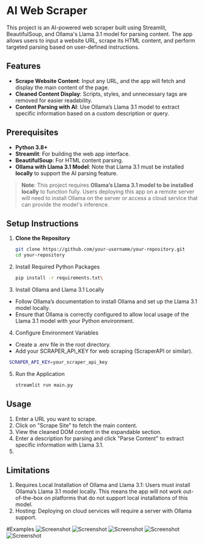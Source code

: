 # AI Web Scraper

This project is an AI-powered web scraper built using Streamlit, BeautifulSoup, and Ollama's Llama 3.1 model for parsing content. The app allows users to input a website URL, scrape its HTML content, and perform targeted parsing based on user-defined instructions.

## Features

- **Scrape Website Content**: Input any URL, and the app will fetch and display the main content of the page.
- **Cleaned Content Display**: Scripts, styles, and unnecessary tags are removed for easier readability.
- **Content Parsing with AI**: Use Ollama’s Llama 3.1 model to extract specific information based on a custom description or query.

## Prerequisites

- **Python 3.8+**
- **Streamlit**: For building the web app interface.
- **BeautifulSoup**: For HTML content parsing.
- **Ollama with Llama 3.1 Model**: Note that Llama 3.1 must be installed **locally** to support the AI parsing feature.
  
> **Note**: This project requires **Ollama’s Llama 3.1 model to be installed locally** to function fully. Users deploying this app on a remote server will need to install Ollama on the server or access a cloud service that can provide the model's inference.

## Setup Instructions

1. **Clone the Repository**
   ```bash
   git clone https://github.com/your-username/your-repository.git
   cd your-repository
   
2. Install Required Python Packages
    ```bash
   pip install -r requirements.txt\
    
3. Install Ollama and Llama 3.1 Locally
  - Follow Ollama’s documentation to install Ollama and set up the Llama 3.1 model locally.
  - Ensure that Ollama is correctly configured to allow local usage of the Llama 3.1 model with your Python environment.

4. Configure Environment Variables
  - Create a .env file in the root directory.
  - Add your SCRAPER_API_KEY for web scraping (ScraperAPI or similar).
  ```bash
   SCRAPER_API_KEY=your_scraper_api_key
  ```
5. Run the Application
   ```bash
   streamlit run main.py

## **Usage**
1. Enter a URL you want to scrape.
2. Click on "Scrape Site" to fetch the main content.
3. View the cleaned DOM content in the expandable section.
4. Enter a description for parsing and click "Parse Content" to extract specific information with Llama 3.1.
5. 
## **Limitations**
1. Requires Local Installation of Ollama and Llama 3.1: Users must install Ollama’s Llama 3.1 model locally. This means the app will not work out-of-the-box on platforms that do not support local installations of this model.
2. Hosting: Deploying on cloud services will require a server with Ollama support.

#Examples
![Screenshot](https://private-user-images.githubusercontent.com/145309558/382586363-eb176c0c-24d7-41ec-bf59-5dd67d8d9cca.png?jwt=eyJhbGciOiJIUzI1NiIsInR5cCI6IkpXVCJ9.eyJpc3MiOiJnaXRodWIuY29tIiwiYXVkIjoicmF3LmdpdGh1YnVzZXJjb250ZW50LmNvbSIsImtleSI6ImtleTUiLCJleHAiOjE3MzA2NTA1NzksIm5iZiI6MTczMDY1MDI3OSwicGF0aCI6Ii8xNDUzMDk1NTgvMzgyNTg2MzYzLWViMTc2YzBjLTI0ZDctNDFlYy1iZjU5LTVkZDY3ZDhkOWNjYS5wbmc_WC1BbXotQWxnb3JpdGhtPUFXUzQtSE1BQy1TSEEyNTYmWC1BbXotQ3JlZGVudGlhbD1BS0lBVkNPRFlMU0E1M1BRSzRaQSUyRjIwMjQxMTAzJTJGdXMtZWFzdC0xJTJGczMlMkZhd3M0X3JlcXVlc3QmWC1BbXotRGF0ZT0yMDI0MTEwM1QxNjExMTlaJlgtQW16LUV4cGlyZXM9MzAwJlgtQW16LVNpZ25hdHVyZT04MWIxYmVkZDdhNzBkM2ZhZDdjZTcwODk5M2ZlOWQ2ZjRmODYwZmZmODAxM2I5NDQ2MDc0OGM1NWI5NjY4NWYyJlgtQW16LVNpZ25lZEhlYWRlcnM9aG9zdCJ9.64hdYJG617uYXSO4kYHpZ52VYX48yn6_cwyDnvbOYKg)
![Screenshot](https://private-user-images.githubusercontent.com/145309558/382586367-745ac07a-df46-4ba3-82b9-33f270712165.png?jwt=eyJhbGciOiJIUzI1NiIsInR5cCI6IkpXVCJ9.eyJpc3MiOiJnaXRodWIuY29tIiwiYXVkIjoicmF3LmdpdGh1YnVzZXJjb250ZW50LmNvbSIsImtleSI6ImtleTUiLCJleHAiOjE3MzA2NTA1NzksIm5iZiI6MTczMDY1MDI3OSwicGF0aCI6Ii8xNDUzMDk1NTgvMzgyNTg2MzY3LTc0NWFjMDdhLWRmNDYtNGJhMy04MmI5LTMzZjI3MDcxMjE2NS5wbmc_WC1BbXotQWxnb3JpdGhtPUFXUzQtSE1BQy1TSEEyNTYmWC1BbXotQ3JlZGVudGlhbD1BS0lBVkNPRFlMU0E1M1BRSzRaQSUyRjIwMjQxMTAzJTJGdXMtZWFzdC0xJTJGczMlMkZhd3M0X3JlcXVlc3QmWC1BbXotRGF0ZT0yMDI0MTEwM1QxNjExMTlaJlgtQW16LUV4cGlyZXM9MzAwJlgtQW16LVNpZ25hdHVyZT0yNjAxMTljYjVmNjk2Yjk4M2RlMTM0ZWRiODVhZjgyMGNkNGVlOTdmYzI5YmY4YjYzMDQ5Mzk3YWMxZmM0NDU5JlgtQW16LVNpZ25lZEhlYWRlcnM9aG9zdCJ9.eNnjmu7V82BYWEhForcNXEwE1DcHesVAM8YWzqQxHDg)
![Screenshot](https://private-user-images.githubusercontent.com/145309558/382586369-d6ec9bf5-5f74-4b5d-9669-764dda35a460.png?jwt=eyJhbGciOiJIUzI1NiIsInR5cCI6IkpXVCJ9.eyJpc3MiOiJnaXRodWIuY29tIiwiYXVkIjoicmF3LmdpdGh1YnVzZXJjb250ZW50LmNvbSIsImtleSI6ImtleTUiLCJleHAiOjE3MzA2NTA1NzksIm5iZiI6MTczMDY1MDI3OSwicGF0aCI6Ii8xNDUzMDk1NTgvMzgyNTg2MzY5LWQ2ZWM5YmY1LTVmNzQtNGI1ZC05NjY5LTc2NGRkYTM1YTQ2MC5wbmc_WC1BbXotQWxnb3JpdGhtPUFXUzQtSE1BQy1TSEEyNTYmWC1BbXotQ3JlZGVudGlhbD1BS0lBVkNPRFlMU0E1M1BRSzRaQSUyRjIwMjQxMTAzJTJGdXMtZWFzdC0xJTJGczMlMkZhd3M0X3JlcXVlc3QmWC1BbXotRGF0ZT0yMDI0MTEwM1QxNjExMTlaJlgtQW16LUV4cGlyZXM9MzAwJlgtQW16LVNpZ25hdHVyZT01OTY2NjI1NTRkOTlmOGI2MzQ4YzYwOTA5MzZkYzliOWQ2ODMzODNjYWIyZWU5ZTlhYzIzOWU1YTcxODc2ODY1JlgtQW16LVNpZ25lZEhlYWRlcnM9aG9zdCJ9.B25lgej5z1Y4bJgwYBugcaBP_wZz7ggd32Sqb-uRf-M)
![Screenshot](https://private-user-images.githubusercontent.com/145309558/382586369-d6ec9bf5-5f74-4b5d-9669-764dda35a460.png?jwt=eyJhbGciOiJIUzI1NiIsInR5cCI6IkpXVCJ9.eyJpc3MiOiJnaXRodWIuY29tIiwiYXVkIjoicmF3LmdpdGh1YnVzZXJjb250ZW50LmNvbSIsImtleSI6ImtleTUiLCJleHAiOjE3MzA2NTA1NzksIm5iZiI6MTczMDY1MDI3OSwicGF0aCI6Ii8xNDUzMDk1NTgvMzgyNTg2MzY5LWQ2ZWM5YmY1LTVmNzQtNGI1ZC05NjY5LTc2NGRkYTM1YTQ2MC5wbmc_WC1BbXotQWxnb3JpdGhtPUFXUzQtSE1BQy1TSEEyNTYmWC1BbXotQ3JlZGVudGlhbD1BS0lBVkNPRFlMU0E1M1BRSzRaQSUyRjIwMjQxMTAzJTJGdXMtZWFzdC0xJTJGczMlMkZhd3M0X3JlcXVlc3QmWC1BbXotRGF0ZT0yMDI0MTEwM1QxNjExMTlaJlgtQW16LUV4cGlyZXM9MzAwJlgtQW16LVNpZ25hdHVyZT01OTY2NjI1NTRkOTlmOGI2MzQ4YzYwOTA5MzZkYzliOWQ2ODMzODNjYWIyZWU5ZTlhYzIzOWU1YTcxODc2ODY1JlgtQW16LVNpZ25lZEhlYWRlcnM9aG9zdCJ9.B25lgej5z1Y4bJgwYBugcaBP_wZz7ggd32Sqb-uRf-M)
![Screenshot](https://private-user-images.githubusercontent.com/145309558/382586371-a781eabd-8f41-48b9-9fd4-27e13464afb5.png?jwt=eyJhbGciOiJIUzI1NiIsInR5cCI6IkpXVCJ9.eyJpc3MiOiJnaXRodWIuY29tIiwiYXVkIjoicmF3LmdpdGh1YnVzZXJjb250ZW50LmNvbSIsImtleSI6ImtleTUiLCJleHAiOjE3MzA2NTA1NzksIm5iZiI6MTczMDY1MDI3OSwicGF0aCI6Ii8xNDUzMDk1NTgvMzgyNTg2MzcxLWE3ODFlYWJkLThmNDEtNDhiOS05ZmQ0LTI3ZTEzNDY0YWZiNS5wbmc_WC1BbXotQWxnb3JpdGhtPUFXUzQtSE1BQy1TSEEyNTYmWC1BbXotQ3JlZGVudGlhbD1BS0lBVkNPRFlMU0E1M1BRSzRaQSUyRjIwMjQxMTAzJTJGdXMtZWFzdC0xJTJGczMlMkZhd3M0X3JlcXVlc3QmWC1BbXotRGF0ZT0yMDI0MTEwM1QxNjExMTlaJlgtQW16LUV4cGlyZXM9MzAwJlgtQW16LVNpZ25hdHVyZT1hZTZhM2YzMjMxNWY2MGQxYTI4N2QyNmMxZDNhZDI0NWQ4MmI0ZjhmZDA2YWE5ZTIzZDZjNzA1ZjNhZWQ3MjNlJlgtQW16LVNpZ25lZEhlYWRlcnM9aG9zdCJ9.1SyMKTL4uOhNP0eLjtoplENrUibeTBP7RTF5Cea5pf0)
